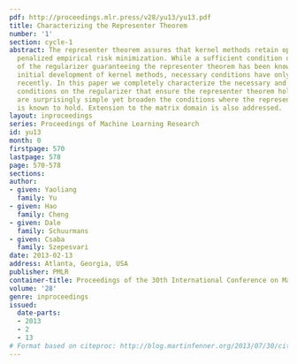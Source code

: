 ```yaml
---
pdf: http://proceedings.mlr.press/v28/yu13/yu13.pdf
title: Characterizing the Representer Theorem
number: '1'
section: cycle-1
abstract: The representer theorem assures that kernel methods retain optimality under
  penalized empirical risk minimization. While a sufficient condition on the form
  of the regularizer guaranteeing the representer theorem has been known since the
  initial development of kernel methods, necessary conditions have only been investigated
  recently. In this paper we completely characterize the necessary and sufficient
  conditions on the regularizer that ensure the representer theorem holds. The results
  are surprisingly simple yet broaden the conditions where the representer theorem
  is known to hold. Extension to the matrix domain is also addressed.
layout: inproceedings
series: Proceedings of Machine Learning Research
id: yu13
month: 0
firstpage: 570
lastpage: 578
page: 570-578
sections: 
author:
- given: Yaoliang
  family: Yu
- given: Hao
  family: Cheng
- given: Dale
  family: Schuurmans
- given: Csaba
  family: Szepesvari
date: 2013-02-13
address: Atlanta, Georgia, USA
publisher: PMLR
container-title: Proceedings of the 30th International Conference on Machine Learning
volume: '28'
genre: inproceedings
issued:
  date-parts:
  - 2013
  - 2
  - 13
# Format based on citeproc: http://blog.martinfenner.org/2013/07/30/citeproc-yaml-for-bibliographies/
---
```

